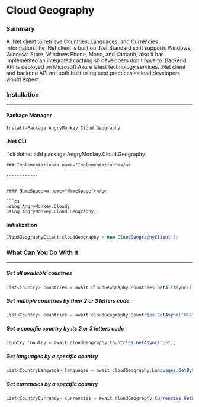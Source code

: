 # Cloud Geography


### Summary<a name="Describtion"></a>
A .Net client to retrieve Countries, Languages, and Currencies information.The .Net client is built on .Net Standard so it supports Windows, Windows Store, Windows Phone, Mono, and Xamarin, also it has implemented an integrated caching so developers don't have to. Backend API is deployed on Microsoft Azure latest technology services. .Net client and backend API are both built using best practices as lead developers would expect.

### Installation<a name="Installation"></a>

------------

#### Package Manager<a name="Package Manager"></a>

```batch
Install-Package AngryMonkey.Cloud.Geography
```

#### .Net CLI<a name=".Net CLI"></a>
``cli
dotnet add package AngryMonkey.Cloud.Geography 
```
### Implementation<a name="Implementation"></a>

------------


#### NameSpace<a name="NameSpace"></a>

```cs     
using AngryMonkey.Cloud;
using AngryMonkey.Cloud.Geography;
```

#### Initialization<a name="Initialization"></a>
```cs
CloudGeographyClient cloudGeography = new CloudGeographyClient();
```
### What Can You Do With It<a name="What Can You Do With It"></a>

------------

##### Get all available countries<a name="Get all available countries"></a>
```cs
List<Country> countries = await cloudGeography.Countries.GetAllAsync();
```
##### Get multiple countries by their 2 or 3 letters code<a name="Get multiple countries by their 2 or 3 letters code"></a>
```cs
List<Country> countries = await cloudGeography.Countries.GetAsync("USA", "CA");
```
##### Get a specific country by its 2 or 3 letters code<a name="Get a specific country by its 2 or 3 letters code"></a>
```cs
Country country = await cloudGeography.Countries.GetAsync("US");
```
##### Get languages by a specific country<a name="Get languages by a specific country"></a>
```cs
List<CountryLanguage> languages = await cloudGeography.Languages.GetByCountryAsync("USA");
```
##### Get currencies by a specific country<a name="Get currencies by a specific country"></a>
```cs
List<CountryCurrency> currencies = await cloudGeography.Currencies.GetByCountryAsync("USA");
```
